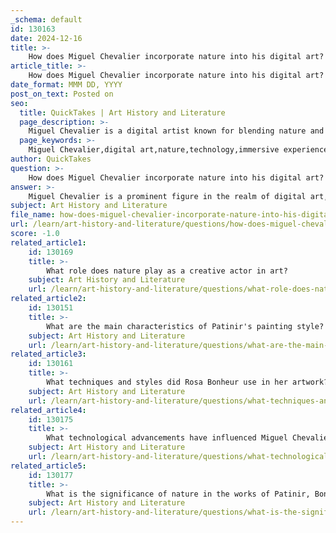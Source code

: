 ```yaml
---
_schema: default
id: 130163
date: 2024-12-16
title: >-
    How does Miguel Chevalier incorporate nature into his digital art?
article_title: >-
    How does Miguel Chevalier incorporate nature into his digital art?
date_format: MMM DD, YYYY
post_on_text: Posted on
seo:
  title: QuickTakes | Art History and Literature
  page_description: >-
    Miguel Chevalier is a digital artist known for blending nature and technology in his works, creating immersive art installations that invite reflection on the relationship between the natural world and digital media.
  page_keywords: >-
    Miguel Chevalier,digital art,nature,technology,immersive experiences,Digital Abysses,marine ecosystems,Fractal Flowers,generative art,Ultra-Nature,virtual garden,Extra-Natural,Grand Palais,interactive art,nature and technology,artistic practice
author: QuickTakes
question: >-
    How does Miguel Chevalier incorporate nature into his digital art?
answer: >-
    Miguel Chevalier is a prominent figure in the realm of digital art, known for his innovative incorporation of nature into his works. His artistic practice often explores the relationship between nature and technology, creating immersive experiences that challenge traditional perceptions of the natural world.\n\nOne of Chevalier's notable exhibitions, "Digital Abysses," showcases his exploration of undersea flora and fauna through monumental digital installations. This exhibition spans over 3,500 square meters and features ten large-scale digital works that invite viewers to engage with the beauty and complexity of marine ecosystems.\n\nIn his series "Fractal Flowers," Chevalier draws inspiration from the intricate colors and structures found in the plant kingdom. These digital creations reflect the organic forms of nature while utilizing the capabilities of computer technology to generate unique visual experiences. His work often employs algorithms to create generative art, resulting in dynamic pieces that evolve in real-time, such as in his installation "Ultra-Nature," which features a virtual garden that grows and changes continuously.\n\nChevalier's exhibitions, such as "Extra-Natural" at the Grand Palais in Paris, further exemplify his commitment to merging nature with digital art. This interactive virtual garden allows viewers to experience a reimagined version of nature, where the boundaries between the organic and the artificial blur.\n\nOverall, Miguel Chevalier's work serves as a commentary on the interplay between nature and technology, encouraging audiences to reflect on their relationship with the environment in an increasingly digital world. His contributions to the field of digital art not only highlight the beauty of nature but also provoke thought about the implications of artificiality in our understanding of the natural world.
subject: Art History and Literature
file_name: how-does-miguel-chevalier-incorporate-nature-into-his-digital-art.md
url: /learn/art-history-and-literature/questions/how-does-miguel-chevalier-incorporate-nature-into-his-digital-art
score: -1.0
related_article1:
    id: 130169
    title: >-
        What role does nature play as a creative actor in art?
    subject: Art History and Literature
    url: /learn/art-history-and-literature/questions/what-role-does-nature-play-as-a-creative-actor-in-art
related_article2:
    id: 130151
    title: >-
        What are the main characteristics of Patinir's painting style?
    subject: Art History and Literature
    url: /learn/art-history-and-literature/questions/what-are-the-main-characteristics-of-patinirs-painting-style
related_article3:
    id: 130161
    title: >-
        What techniques and styles did Rosa Bonheur use in her artwork?
    subject: Art History and Literature
    url: /learn/art-history-and-literature/questions/what-techniques-and-styles-did-rosa-bonheur-use-in-her-artwork
related_article4:
    id: 130175
    title: >-
        What technological advancements have influenced Miguel Chevalier's art?
    subject: Art History and Literature
    url: /learn/art-history-and-literature/questions/what-technological-advancements-have-influenced-miguel-chevaliers-art
related_article5:
    id: 130177
    title: >-
        What is the significance of nature in the works of Patinir, Bonheur, and Chevalier?
    subject: Art History and Literature
    url: /learn/art-history-and-literature/questions/what-is-the-significance-of-nature-in-the-works-of-patinir-bonheur-and-chevalier
---
```


&nbsp;